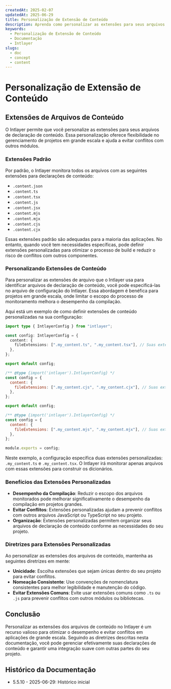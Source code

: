 ```yaml
---
createdAt: 2025-02-07
updatedAt: 2025-06-29
title: Personalização de Extensão de Conteúdo
description: Aprenda como personalizar as extensões para seus arquivos de declaração de conteúdo. Siga esta documentação para implementar condições de forma eficiente em seu projeto.
keywords:
  - Personalização de Extensão de Conteúdo
  - Documentação
  - Intlayer
slugs:
  - doc
  - concept
  - content
---
```


# Personalização de Extensão de Conteúdo

## Extensões de Arquivos de Conteúdo

O Intlayer permite que você personalize as extensões para seus arquivos de declaração de conteúdo. Essa personalização oferece flexibilidade no gerenciamento de projetos em grande escala e ajuda a evitar conflitos com outros módulos.

### Extensões Padrão

Por padrão, o Intlayer monitora todos os arquivos com as seguintes extensões para declarações de conteúdo:

- `.content.json`
- `.content.ts`
- `.content.tsx`
- `.content.js`
- `.content.jsx`
- `.content.mjs`
- `.content.mjx`
- `.content.cjs`
- `.content.cjx`

Essas extensões padrão são adequadas para a maioria das aplicações. No entanto, quando você tem necessidades específicas, pode definir extensões personalizadas para otimizar o processo de build e reduzir o risco de conflitos com outros componentes.

### Personalizando Extensões de Conteúdo

Para personalizar as extensões de arquivo que o Intlayer usa para identificar arquivos de declaração de conteúdo, você pode especificá-las no arquivo de configuração do Intlayer. Essa abordagem é benéfica para projetos em grande escala, onde limitar o escopo do processo de monitoramento melhora o desempenho da compilação.

Aqui está um exemplo de como definir extensões de conteúdo personalizadas na sua configuração:

```typescript fileName="intlayer.config.ts" codeFormat="typescript"
import type { IntlayerConfig } from "intlayer";

const config: IntlayerConfig = {
  content: {
    fileExtensions: [".my_content.ts", ".my_content.tsx"], // Suas extensões personalizadas
  },
};

export default config;
```

```javascript fileName="intlayer.config.mjs" codeFormat="esm"
/** @type {import('intlayer').IntlayerConfig} */
const config = {
  content: {
    fileExtensions: [".my_content.cjs", ".my_content.cjx"], // Suas extensões personalizadas
  },
};

export default config;
```

```javascript fileName="intlayer.config.cjs" codeFormat="commonjs"
/** @type {import('intlayer').IntlayerConfig} */
const config = {
  content: {
    fileExtensions: [".my_content.mjs", ".my_content.mjx"], // Suas extensões personalizadas
  },
};

module.exports = config;
```

Neste exemplo, a configuração especifica duas extensões personalizadas: `.my_content.ts` e `.my_content.tsx`. O Intlayer irá monitorar apenas arquivos com essas extensões para construir os dicionários.

### Benefícios das Extensões Personalizadas

- **Desempenho da Compilação**: Reduzir o escopo dos arquivos monitorados pode melhorar significativamente o desempenho da compilação em projetos grandes.
- **Evitar Conflitos**: Extensões personalizadas ajudam a prevenir conflitos com outros arquivos JavaScript ou TypeScript no seu projeto.
- **Organização**: Extensões personalizadas permitem organizar seus arquivos de declaração de conteúdo conforme as necessidades do seu projeto.

### Diretrizes para Extensões Personalizadas

Ao personalizar as extensões dos arquivos de conteúdo, mantenha as seguintes diretrizes em mente:

- **Unicidade**: Escolha extensões que sejam únicas dentro do seu projeto para evitar conflitos.
- **Nomeação Consistente**: Use convenções de nomenclatura consistentes para melhor legibilidade e manutenção do código.
- **Evitar Extensões Comuns**: Evite usar extensões comuns como `.ts` ou `.js` para prevenir conflitos com outros módulos ou bibliotecas.

## Conclusão

Personalizar as extensões dos arquivos de conteúdo no Intlayer é um recurso valioso para otimizar o desempenho e evitar conflitos em aplicações de grande escala. Seguindo as diretrizes descritas nesta documentação, você pode gerenciar efetivamente suas declarações de conteúdo e garantir uma integração suave com outras partes do seu projeto.

## Histórico da Documentação

- 5.5.10 - 2025-06-29: Histórico inicial
